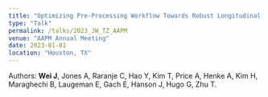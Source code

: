 ```yaml
---
title: "Optimizing Pre-Processing Workflow Towards Robust Longitudinal Radiomics Analysis of Abdominal Adaptive Planning MRI on Low Field-Strength MR-Linac Systems"
type: "Talk"
permalink: /talks/2023_JW_TZ_AAPM
venue: "AAPM Annual Meeting"
date: 2023-01-01
location: "Houston, TX"
---
```


Authors: **Wei J**, Jones A, Raranje C, Hao Y, Kim T, Price A, Henke A, Kim H, Maraghechi B, Laugeman E, Gach E, Hanson J, Hugo G, Zhu T.

